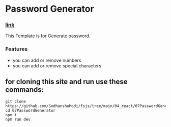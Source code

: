 # Password Generator

### [link](https://sudhanshu-password-generator.netlify.app/)

This Template is for Generate password.

### Features

- you can add or remove numbers
- you can add or remove special characters

## for cloning this site and run use these commands:

```
git clone https://github.com/SudhanshuModi/fsjs/tree/main/04_react/07PasswordGenerator
cd 07PasswordGenerator
npm i
npm run dev
```
